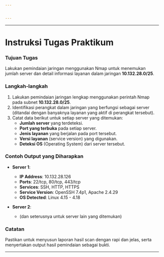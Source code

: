 ```yaml
---


---
```


<hr>
<h1 id="instruksi-tugas-praktikum">Instruksi Tugas Praktikum</h1>
<h3 id="tujuan-tugas">Tujuan Tugas</h3>
<p>Lakukan pemindaian jaringan menggunakan Nmap untuk menemukan jumlah server dan detail informasi layanan dalam jaringan <strong>10.132.28.0/25</strong>.</p>
<h3 id="langkah-langkah">Langkah-langkah</h3>
<ol>
<li>Lakukan pemindaian jaringan lengkap menggunakan perintah Nmap pada subnet <strong>10.132.28.0/25</strong>.</li>
<li>Identifikasi perangkat dalam jaringan yang berfungsi sebagai server (ditandai dengan banyaknya layanan yang aktif di perangkat tersebut).</li>
<li>Catat data berikut untuk setiap server yang ditemukan:
<ul>
<li><strong>Jumlah server</strong> yang terdeteksi.</li>
<li><strong>Port yang terbuka</strong> pada setiap server.</li>
<li><strong>Jenis layanan</strong> yang berjalan pada port tersebut.</li>
<li><strong>Versi layanan</strong> (service version) yang digunakan.</li>
<li><strong>Deteksi OS</strong> (Operating System) dari server tersebut.</li>
</ul>
</li>
</ol>
<h3 id="contoh-output-yang-diharapkan">Contoh Output yang Diharapkan</h3>
<ul>
<li>
<p><strong>Server 1</strong>:</p>
<ul>
<li><strong>IP Address</strong>: 10.132.28.126</li>
<li><strong>Ports</strong>: 22/tcp, 80/tcp, 443/tcp</li>
<li><strong>Services</strong>: SSH, HTTP, HTTPS</li>
<li><strong>Service Version</strong>: OpenSSH 7.4p1, Apache 2.4.29</li>
<li><strong>OS Detected</strong>: Linux 4.15 - 4.18</li>
</ul>
</li>
<li>
<p><strong>Server 2</strong>:</p>
<ul>
<li>(dan seterusnya untuk server lain yang ditemukan)</li>
</ul>
</li>
</ul>
<h3 id="catatan">Catatan</h3>
<p>Pastikan untuk menyusun laporan hasil scan dengan rapi dan jelas, serta menyertakan output hasil pemindaian sebagai bukti.</p>
<hr>

